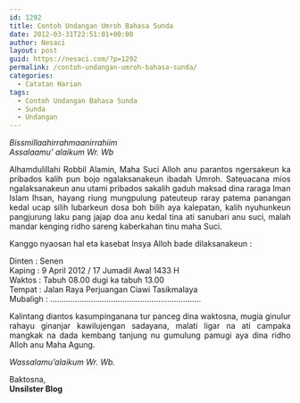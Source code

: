 ```yaml
---
id: 1292
title: Contoh Undangan Umroh Bahasa Sunda
date: 2012-03-31T22:51:01+00:00
author: Nesaci
layout: post
guid: https://nesaci.com/?p=1292
permalink: /contoh-undangan-umroh-bahasa-sunda/
categories:
  - Catatan Harian
tags:
  - Contoh Undangan Bahasa Sunda
  - Sunda
  - Undangan
---
```

<p style="text-align: justify;">
  <em>Bissmillaahirrahmaanirrahiim</em><br /> <em> Assalaamu’ alaikum Wr. Wb</em>
</p>

<p style="text-align: justify;">
  Alhamdulillahi Robbil Alamin, Maha Suci Alloh anu parantos ngersakeun ka pribados kalih pun bojo ngalaksanakeun ibadah Umroh. Sateuacana mios ngalaksanakeun anu utami pribados sakalih gaduh maksad dina raraga Iman Islam Ihsan, hayang riung mungpulung pateuteup raray patema panangan kedal ucap silih lubarkeun dosa boh bilih aya kalepatan, kalih nyuhunkeun pangjurung laku pang jajap doa anu kedal tina ati sanubari anu suci, malah mandar kenging ridho sareng kaberkahan tinu maha Suci.
</p>

<p style="text-align: justify;">
  Kanggo nyaosan hal eta kasebat Insya Alloh bade dilaksanakeun :
</p>

<p style="text-align: justify;">
  Dinten : Senen<br /> Kaping : 9 April 2012 / 17 Jumadil Awal 1433 H<br /> Waktos : Tabuh 08.00 dugi ka tabuh 13.00<br /> Tempat : Jalan Raya Perjuangan Ciawi Tasikmalaya<br /> Mubaligh : ………………………………………………………….
</p>

<p style="text-align: justify;">
  Kalintang diantos kasumpinganana tur panceg dina waktosna, mugia ginulur rahayu ginanjar kawilujengan sadayana, malati ligar na ati campaka mangkak na dada kembang tanjung nu gumulung pamugi aya dina ridho Alloh anu Maha Agung.
</p>

<p style="text-align: justify;">
  <em>Wassalamu’alaikum Wr. Wb.</em>
</p>

<p style="text-align: justify;">
  Baktosna,<br /> <strong>Unsilster Blog</strong>
</p>
